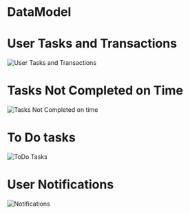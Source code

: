 # DataModel

# User Tasks and Transactions



![User Tasks and Transactions](https://user-images.githubusercontent.com/12963112/194787915-3e1b3590-0132-41b6-a6e2-359781b7c7bc.png)


# Tasks Not Completed on Time


![Tasks Not Completed on time](https://user-images.githubusercontent.com/12963112/194787938-cee43c39-3235-4207-9fa7-202896fbe749.png)

# To Do tasks 

![ToDo Tasks](https://user-images.githubusercontent.com/12963112/194787974-123c753c-fb68-4651-9664-d7d9a1e5f4bc.png)


# User Notifications 

![Notifications](https://user-images.githubusercontent.com/12963112/194787879-ad98b02e-9f21-4d81-ad1b-e213ee011b99.png)
